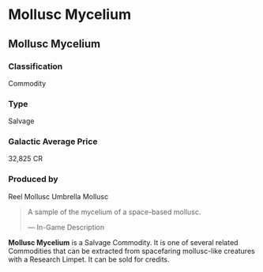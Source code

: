 # Mollusc Mycelium
## Mollusc Mycelium

### Classification

Commodity

### Type

Salvage

### Galactic Average Price

32,825 CR

### Produced by

Reel Mollusc
Umbrella Mollusc

> 
> 
> A sample of the mycelium of a space-based mollusc.
> 
> 
> — In-Game Description
> 

**Mollusc Mycelium** is a Salvage Commodity. It is one of several related Commodities that can be extracted from spacefaring mollusc-like creatures with a Research Limpet. It can be sold for credits.